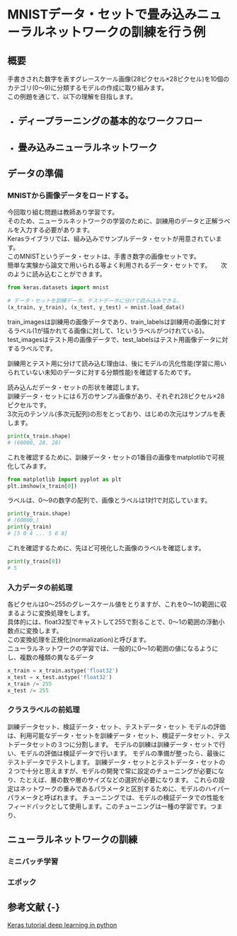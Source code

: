 # MNISTデータ・セットで畳み込みニューラルネットワークの訓練を行う例

## 概要
手書きされた数字を表すグレースケール画像(28ピクセル×28ピクセル)を10個のカテゴリ(0〜9)に分類するモデルの作成に取り組みます。  
この例題を通じて、以下の理解を目指します。

- ディープラーニングの基本的なワークフロー
  - 
- 畳み込みニューラルネットワーク
  - 

## データの準備

### MNISTから画像データをロードする。
今回取り組む問題は教師あり学習です。  
そのため、ニューラルネットワークの学習のために、訓練用のデータと正解ラベルを入力する必要があります。  
Kerasライブラリでは、組み込みでサンプルデータ・セットが用意されています。  
このMNISTというデータ・セットは、手書き数字の画像セットです。  
簡単な実験から論文で用いられる等よく利用されるデータ・セットです。 　
次のように読み込むことができます。  

```python
from keras.datasets import mnist
 
# データ・セットを訓練データ、テストデータに分けて読み込みできる。
(x_train, y_train), (x_test, y_test) = mnist.load_data()
```

train_imagesは訓練用の画像データであり、train_labelsは訓練用の画像に対するラベル(1が描かれてる画像に対して、1というラベルがつけれている)。
test_imagesはテスト用の画像データで、test_labelsはテスト用画像データに対するラベルです。  

訓練用とテスト用に分けて読み込む理由は、後にモデルの汎化性能(学習に用いられていない未知のデータに対する分類性能)を確認するためです。  

読み込んだデータ・セットの形状を確認します。  
訓練データ・セットには６万のサンプル画像があり、それぞれ28ピクセル×28ピクセルです。  
3次元のテンソル(多次元配列)の形をとっており、はじめの次元はサンプルを表します。  

```python
print(x_train.shape)
# (60000, 28, 28)
```

これを確認するために、訓練データ・セットの1番目の画像をmatplotlibで可視化してみます。  

```python
from matplotlib import pyplot as plt
plt.imshow(x_train[0])
```

ラベルは、0〜9の数字の配列で、画像とラベルは1対1で対応しています。  
```python
print(y_train.shape)
# (60000,)
print(y_train)
# [5 0 4 ... 5 6 8]
```

これを確認するために、先ほど可視化した画像のラベルを確認します。  
```python
print(y_train[0])
# 5
```

### 入力データの前処理
各ピクセルは0〜255のグレースケール値をとりますが、これを0〜1の範囲に収まるように変換処理をします。  
具体的には、float32型でキャストして255で割ることで、0〜1の範囲の浮動小数点に変換します。  
この変換処理を正規化(normalization)と呼びます。  
ニューラルネットワークの学習では、一般的に0〜1の範囲の値になるようにし、複数の種類の異なるデータ

```python
x_train = x_train.astype('float32')
x_test = x_test.astype('float32')
x_train /= 255
x_test /= 255
```

### クラスラベルの前処理


訓練データセット、検証データ・セット、テストデータ・セット
モデルの評価は、利用可能なデータ・セットを訓練データ・セット、検証データセット、テストデータセットの３つに分割します。
モデルの訓練は訓練データ・セットで行い、モデルの評価は検証データで行います。
モデルの準備が整ったら、最後にテストデータでテストします。
訓練データ・セットとテストデータ・セットの２つで十分と思えますが、モデルの開発で常に設定のチューニングが必要になり、たとえば、層の数や層のサイズなどの選択が必要になります。
これらの設定はネットワークの重みであるパラメータと区別するために、モデルのハイパーパラメータと呼ばれます。
チューニングでは、モデルの検証データでの性能をフィードバックとして使用します。このチューニングは一種の学習です。つまり、


## ニューラルネットワークの訓練

### ミニバッチ学習

### エポック


## 参考文献 {-}
[Keras tutorial deep learning in python](https://elitedatascience.com/keras-tutorial-deep-learning-in-python)
